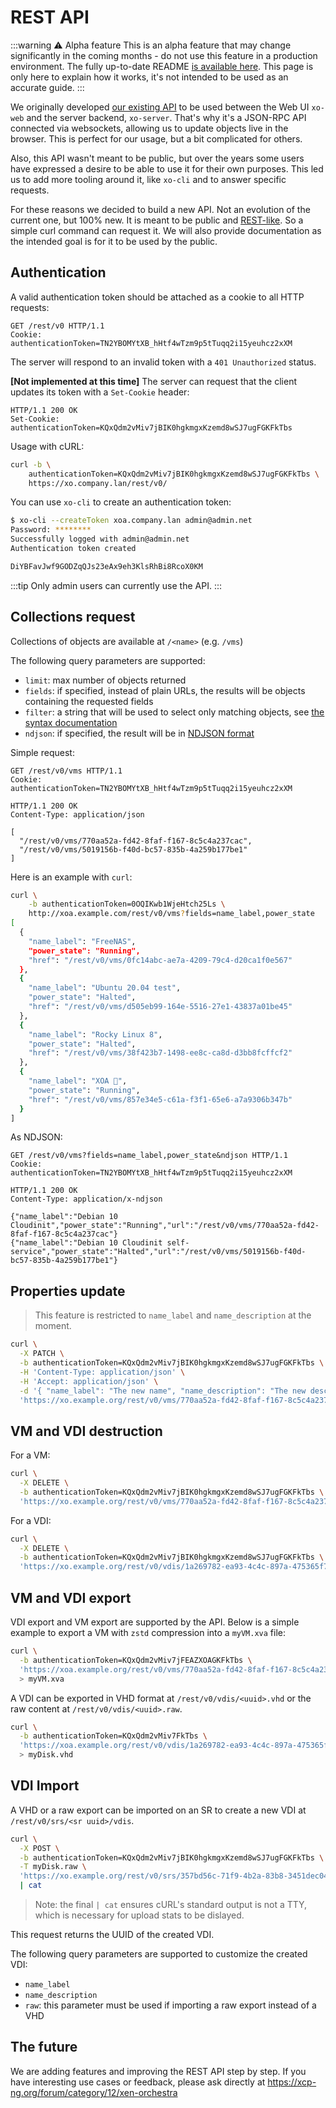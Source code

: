 # REST API

:::warning ⚠️ Alpha feature
This is an alpha feature that may change significantly in the coming months - do not use this feature in a production environment. The fully up-to-date README [is available here](https://github.com/vatesfr/xen-orchestra/blob/master/packages/xo-server/docs/rest-api.md). This page is only here to explain how it works, it's not intended to be used as an accurate guide.
:::

We originally developed [our existing API](architecture.html#api) to be used between the Web UI `xo-web` and the server backend, `xo-server`. That's why it's a JSON-RPC API connected via websockets, allowing us to update objects live in the browser. This is perfect for our usage, but a bit complicated for others.

Also, this API wasn't meant to be public, but over the years some users have expressed a desire to be able to use it for their own purposes. This led us to add more tooling around it, like `xo-cli` and to answer specific requests.

For these reasons we decided to build a new API. Not an evolution of the current one, but 100% new. It is meant to be public and [REST-like](https://en.wikipedia.org/wiki/Representational_state_transfer). So a simple curl command can request it. We will also provide documentation as the intended goal is for it to be used by the public.

## Authentication

A valid authentication token should be attached as a cookie to all HTTP
requests:

```http
GET /rest/v0 HTTP/1.1
Cookie: authenticationToken=TN2YBOMYtXB_hHtf4wTzm9p5tTuqq2i15yeuhcz2xXM
```

The server will respond to an invalid token with a `401 Unauthorized` status.

**[Not implemented at this time]** The server can request that the client updates its token with a `Set-Cookie` header:

```http
HTTP/1.1 200 OK
Set-Cookie: authenticationToken=KQxQdm2vMiv7jBIK0hgkmgxKzemd8wSJ7ugFGKFkTbs
```

Usage with cURL:

```bash
curl -b \
    authenticationToken=KQxQdm2vMiv7jBIK0hgkmgxKzemd8wSJ7ugFGKFkTbs \
    https://xo.company.lan/rest/v0/
```

You can use `xo-cli` to create an authentication token:

```bash
$ xo-cli --createToken xoa.company.lan admin@admin.net
Password: ********
Successfully logged with admin@admin.net
Authentication token created

DiYBFavJwf9GODZqQJs23eAx9eh3KlsRhBi8RcoX0KM
```

:::tip
Only admin users can currently use the API.
:::

## Collections request

Collections of objects are available at `/<name>` (e.g. `/vms`)

The following query parameters are supported:

- `limit`: max number of objects returned
- `fields`: if specified, instead of plain URLs, the results will be objects containing the requested fields
- `filter`: a string that will be used to select only matching objects, see [the syntax documentation](manage_infrastructure.md#live-filter-search)
- `ndjson`: if specified, the result will be in [NDJSON format](http://ndjson.org/)

Simple request:

```http
GET /rest/v0/vms HTTP/1.1
Cookie: authenticationToken=TN2YBOMYtXB_hHtf4wTzm9p5tTuqq2i15yeuhcz2xXM

HTTP/1.1 200 OK
Content-Type: application/json

[
  "/rest/v0/vms/770aa52a-fd42-8faf-f167-8c5c4a237cac",
  "/rest/v0/vms/5019156b-f40d-bc57-835b-4a259b177be1"
]
```

Here is an example with `curl`:

```bash
curl \
    -b authenticationToken=0OQIKwb1WjeHtch25Ls \
    http://xoa.example.com/rest/v0/vms?fields=name_label,power_state
[
  {
    "name_label": "FreeNAS",
    "power_state": "Running",
    "href": "/rest/v0/vms/0fc14abc-ae7a-4209-79c4-d20ca1f0e567"
  },
  {
    "name_label": "Ubuntu 20.04 test",
    "power_state": "Halted",
    "href": "/rest/v0/vms/d505eb99-164e-5516-27e1-43837a01be45"
  },
  {
    "name_label": "Rocky Linux 8",
    "power_state": "Halted",
    "href": "/rest/v0/vms/38f423b7-1498-ee8c-ca8d-d3bb8fcffcf2"
  },
  {
    "name_label": "XOA 🎷",
    "power_state": "Running",
    "href": "/rest/v0/vms/857e34e5-c61a-f3f1-65e6-a7a9306b347b"
  }
]
```

As NDJSON:

```http
GET /rest/v0/vms?fields=name_label,power_state&ndjson HTTP/1.1
Cookie: authenticationToken=TN2YBOMYtXB_hHtf4wTzm9p5tTuqq2i15yeuhcz2xXM

HTTP/1.1 200 OK
Content-Type: application/x-ndjson

{"name_label":"Debian 10 Cloudinit","power_state":"Running","url":"/rest/v0/vms/770aa52a-fd42-8faf-f167-8c5c4a237cac"}
{"name_label":"Debian 10 Cloudinit self-service","power_state":"Halted","url":"/rest/v0/vms/5019156b-f40d-bc57-835b-4a259b177be1"}
```

## Properties update

> This feature is restricted to `name_label` and `name_description` at the moment.

```bash
curl \
  -X PATCH \
  -b authenticationToken=KQxQdm2vMiv7jBIK0hgkmgxKzemd8wSJ7ugFGKFkTbs \
  -H 'Content-Type: application/json' \
  -H 'Accept: application/json' \
  -d '{ "name_label": "The new name", "name_description": "The new description" }' \
  'https://xo.example.org/rest/v0/vms/770aa52a-fd42-8faf-f167-8c5c4a237cac'
```

## VM and VDI destruction

For a VM:

```bash
curl \
  -X DELETE \
  -b authenticationToken=KQxQdm2vMiv7jBIK0hgkmgxKzemd8wSJ7ugFGKFkTbs \
  'https://xo.example.org/rest/v0/vms/770aa52a-fd42-8faf-f167-8c5c4a237cac'
```

For a VDI:

```bash
curl \
  -X DELETE \
  -b authenticationToken=KQxQdm2vMiv7jBIK0hgkmgxKzemd8wSJ7ugFGKFkTbs \
  'https://xo.example.org/rest/v0/vdis/1a269782-ea93-4c4c-897a-475365f7b674'
```

## VM and VDI export

VDI export and VM export are supported by the API. Below is a simple example to export a VM with `zstd` compression into a `myVM.xva` file:

```bash
curl \
  -b authenticationToken=KQxQdm2vMiv7jFEAZXOAGKFkTbs \
  'https://xoa.example.org/rest/v0/vms/770aa52a-fd42-8faf-f167-8c5c4a237a12.xva?compress=zstd' \
  > myVM.xva
```

A VDI can be exported in VHD format at `/rest/v0/vdis/<uuid>.vhd` or the raw content at `/rest/v0/vdis/<uuid>.raw`.

```bash
curl \
  -b authenticationToken=KQxQdm2vMiv7FkTbs \
  'https://xoa.example.org/rest/v0/vdis/1a269782-ea93-4c4c-897a-475365f7b674.vhd' \
  > myDisk.vhd
```

## VDI Import

A VHD or a raw export can be imported on an SR to create a new VDI at `/rest/v0/srs/<sr uuid>/vdis`.

```bash
curl \
  -X POST \
  -b authenticationToken=KQxQdm2vMiv7jBIK0hgkmgxKzemd8wSJ7ugFGKFkTbs \
  -T myDisk.raw \
  'https://xo.example.org/rest/v0/srs/357bd56c-71f9-4b2a-83b8-3451dec04b8f/vdis?raw&name_label=my_imported_VDI' \
  | cat
```

> Note: the final `| cat` ensures cURL's standard output is not a TTY, which is necessary for upload stats to be dislayed.

This request returns the UUID of the created VDI.

The following query parameters are supported to customize the created VDI:

- `name_label`
- `name_description`
- `raw`: this parameter must be used if importing a raw export instead of a VHD

## The future

We are adding features and improving the REST API step by step. If you have interesting use cases or feedback, please ask directly at <https://xcp-ng.org/forum/category/12/xen-orchestra>
